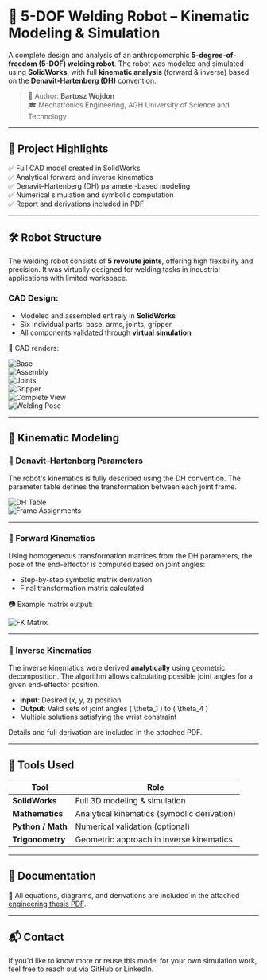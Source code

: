 # 🤖 5-DOF Welding Robot – Kinematic Modeling & Simulation

A complete design and analysis of an anthropomorphic **5-degree-of-freedom (5-DOF) welding robot**. The robot was modeled and simulated using **SolidWorks**, with full **kinematic analysis** (forward & inverse) based on the **Denavit-Hartenberg (DH)** convention.

> 📘 Author: **Bartosz Wojdon**  
> 🎓 Mechatronics Engineering, AGH University of Science and Technology

---

## 🧾 Project Highlights

✅ Full CAD model created in SolidWorks  
✅ Analytical forward and inverse kinematics  
✅ Denavit–Hartenberg (DH) parameter-based modeling  
✅ Numerical simulation and symbolic computation  
✅ Report and derivations included in PDF

---

## 🛠️ Robot Structure

The welding robot consists of **5 revolute joints**, offering high flexibility and precision. It was virtually designed for welding tasks in industrial applications with limited workspace.

### CAD Design:

- Modeled and assembled entirely in **SolidWorks**
- Six individual parts: base, arms, joints, gripper
- All components validated through **virtual simulation**

📸 CAD renders:

![Base](https://github.com/user-attachments/assets/0d700a51-7dc4-4b42-b0ba-bb00f3cc907e)  
![Assembly](https://github.com/user-attachments/assets/5186a953-f16b-40eb-a3ea-ba5ead44f44f)  
![Joints](https://github.com/user-attachments/assets/46b5e495-ab5f-4b4a-a930-37fb27708916)  
![Gripper](https://github.com/user-attachments/assets/10cc32fa-e6c2-4d98-8af4-0f55a48d2f7c)  
![Complete View](https://github.com/user-attachments/assets/083a2846-5aa4-4e67-bd84-b2559c8e47a5)  
![Welding Pose](https://github.com/user-attachments/assets/e341a49c-4dc2-44ce-9c7a-985229d648c7)

---

## 🧮 Kinematic Modeling

### 🔧 Denavit–Hartenberg Parameters

The robot's kinematics is fully described using the DH convention. The parameter table defines the transformation between each joint frame.

![DH Table](https://github.com/user-attachments/assets/897dfce3-0951-4253-b3bf-4723d5312e49)  
![Frame Assignments](https://github.com/user-attachments/assets/417bbe8c-30b5-4f3e-ab7f-c28eea30a145)

---

### 🔁 Forward Kinematics

Using homogeneous transformation matrices from the DH parameters, the pose of the end-effector is computed based on joint angles:

- Step-by-step symbolic matrix derivation
- Final transformation matrix calculated

📷 Example matrix output:

![FK Matrix](https://github.com/user-attachments/assets/bab3b3cb-2e1e-4320-906f-f2d3479817a9)

---

### 🔄 Inverse Kinematics

The inverse kinematics were derived **analytically** using geometric decomposition. The algorithm allows calculating possible joint angles for a given end-effector position.

- **Input**: Desired (x, y, z) position  
- **Output**: Valid sets of joint angles \( \theta_1 \) to \( \theta_4 \)  
- Multiple solutions satisfying the wrist constraint

Details and full derivation are included in the attached PDF.

---

## 🧰 Tools Used

| Tool              | Role                                        |
|------------------|---------------------------------------------|
| **SolidWorks**    | Full 3D modeling & simulation               |
| **Mathematics**   | Analytical kinematics (symbolic derivation) |
| **Python / Math** | Numerical validation (optional)             |
| **Trigonometry**  | Geometric approach in inverse kinematics    |

---

## 📄 Documentation

📎 All equations, diagrams, and derivations are included in the attached [engineering thesis PDF]([(https://github.com/Bajtii/5DOF_Robot/blob/main/5DOF_Robot.pdf)](https://github.com/Bajtii/5DOF_Robot/blob/main/5DOF_Robot.pdf)).

---

## 📬 Contact

If you'd like to know more or reuse this model for your own simulation work, feel free to reach out via GitHub or LinkedIn.


